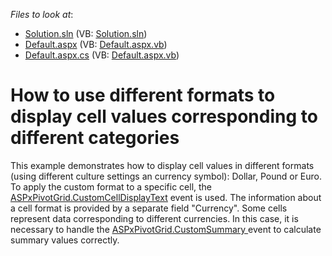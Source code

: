 <!-- default file list -->
*Files to look at*:

* [Solution.sln](./CS/Solution.sln) (VB: [Solution.sln](./VB/Solution.sln))
* [Default.aspx](./CS/WebSite/Default.aspx) (VB: [Default.aspx.vb](./VB/WebSite/Default.aspx.vb))
* [Default.aspx.cs](./CS/WebSite/Default.aspx.cs) (VB: [Default.aspx.vb](./VB/WebSite/Default.aspx.vb))
<!-- default file list end -->
# How to use different formats to display cell values corresponding to different categories


<p>This example demonstrates how to display cell values in different formats (using different culture settings an currency symbol): Dollar, Pound or Euro. To apply the custom format to a specific cell, the <a href="http://documentation.devexpress.com/#AspNet/DevExpressWebASPxPivotGridASPxPivotGrid_CustomCellDisplayTexttopic"><u>ASPxPivotGrid.CustomCellDisplayText</u></a> event is used. The information about a cell format is provided by a separate field "Currency". Some cells represent data corresponding to different currencies. In this case, it is necessary to handle the <a href="http://documentation.devexpress.com/#AspNet/DevExpressWebASPxPivotGridASPxPivotGrid_CustomSummarytopic"><u>ASPxPivotGrid.CustomSummary </u></a>event to calculate summary values correctly.</p>

<br/>


